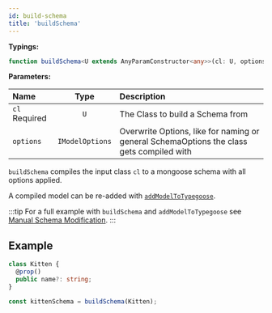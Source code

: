```yaml
---
id: build-schema
title: 'buildSchema'
---
```


**Typings:**

```ts
function buildSchema<U extends AnyParamConstructor<any>>(cl: U, options?: mongoose.SchemaOptions, overwriteOptions?: IModelOptions): mongoose.Schema<DocumentType<InstanceType<U>>>
```

**Parameters:**

| Name                                                      |      Type       | Description                                                                              |
| :-------------------------------------------------------- | :-------------: | :--------------------------------------------------------------------------------------- |
| `cl` <span class="badge badge--secondary">Required</span> |       `U`       | The Class to build a Schema from                                                         |
| `options`                                                 | `IModelOptions` | Overwrite Options, like for naming or general SchemaOptions the class gets compiled with |

`buildSchema` compiles the input class `cl` to a mongoose schema with all options applied.

A compiled model can be re-added with [`addModelToTypegoose`](./addModelToTypegoose.md).

:::tip
For a full example with `buildSchema` and `addModelToTypegoose` see [Manual Schema Modification](../../guides/advanced/manual-schema-modification.md).
:::

## Example

```ts
class Kitten {
  @prop()
  public name?: string;
}

const kittenSchema = buildSchema(Kitten);
```
